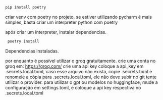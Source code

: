 ```bash
pip install poetry
```

criar venv com poetry no projeto, se estiver utilizando pycharm é mais simples, basta criar um interpreter python com poetry

após criar um interpreter, instalar dependencias.
```bash
 poetry install
```

Dependencias instaladas.


por enquanto é possível utilizar o groq gratuitamente.
crie uma conta no groq em: https://groq.com/
crie uma api key
coloque a api_key em .secrets.local.toml, caso esse arquivo não exista, copie .secrets.toml e renomeie a cópia para .secrets.local.toml, ele não deve subir no git
tente utilizar o provider.
para utilizar o gpt ou modelos no huggingface, mude a configuração em settings.toml, e coloque a api key respectiva no .secrets.local.toml
